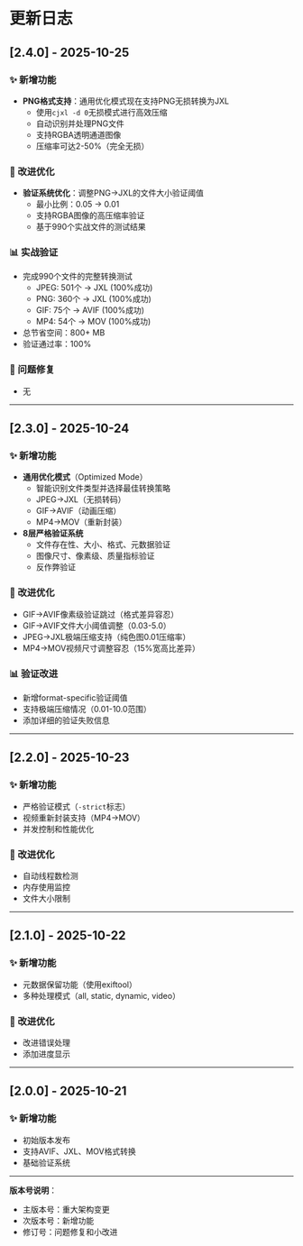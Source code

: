# 更新日志

## [2.4.0] - 2025-10-25

### ✨ 新增功能
- **PNG格式支持**：通用优化模式现在支持PNG无损转换为JXL
  - 使用`cjxl -d 0`无损模式进行高效压缩
  - 自动识别并处理PNG文件
  - 支持RGBA透明通道图像
  - 压缩率可达2-50%（完全无损）

### 🔧 改进优化
- **验证系统优化**：调整PNG→JXL的文件大小验证阈值
  - 最小比例：0.05 → 0.01
  - 支持RGBA图像的高压缩率验证
  - 基于990个实战文件的测试结果

### 📊 实战验证
- 完成990个文件的完整转换测试
  - JPEG: 501个 → JXL (100%成功)
  - PNG: 360个 → JXL (100%成功)
  - GIF: 75个 → AVIF (100%成功)
  - MP4: 54个 → MOV (100%成功)
- 总节省空间：800+ MB
- 验证通过率：100%

### 🐛 问题修复
- 无

---

## [2.3.0] - 2025-10-24

### ✨ 新增功能
- **通用优化模式**（Optimized Mode）
  - 智能识别文件类型并选择最佳转换策略
  - JPEG→JXL（无损转码）
  - GIF→AVIF（动画压缩）
  - MP4→MOV（重新封装）
- **8层严格验证系统**
  - 文件存在性、大小、格式、元数据验证
  - 图像尺寸、像素级、质量指标验证
  - 反作弊验证

### 🔧 改进优化
- GIF→AVIF像素级验证跳过（格式差异容忍）
- GIF→AVIF文件大小阈值调整（0.03-5.0）
- JPEG→JXL极端压缩支持（纯色图0.01压缩率）
- MP4→MOV视频尺寸调整容忍（15%宽高比差异）

### 📊 验证改进
- 新增format-specific验证阈值
- 支持极端压缩情况（0.01-10.0范围）
- 添加详细的验证失败信息

---

## [2.2.0] - 2025-10-23

### ✨ 新增功能
- 严格验证模式（`-strict`标志）
- 视频重新封装支持（MP4→MOV）
- 并发控制和性能优化

### 🔧 改进优化
- 自动线程数检测
- 内存使用监控
- 文件大小限制

---

## [2.1.0] - 2025-10-22

### ✨ 新增功能
- 元数据保留功能（使用exiftool）
- 多种处理模式（all, static, dynamic, video）

### 🔧 改进优化
- 改进错误处理
- 添加进度显示

---

## [2.0.0] - 2025-10-21

### ✨ 新增功能
- 初始版本发布
- 支持AVIF、JXL、MOV格式转换
- 基础验证系统

---

**版本号说明**：
- 主版本号：重大架构变更
- 次版本号：新增功能
- 修订号：问题修复和小改进

